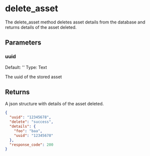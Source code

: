 # delete_asset

The delete_asset method deletes asset details from the database and returns details of the asset deleted.

## Parameters

### uuid

Default: ''
Type: Text

The uuid of the stored asset

## Returns

A json structure with details of the asset deleted.

```json
{
  "uuid": "12345678",
  "delete": "success",
  "details": {
    "foo": "baa",
    "uuid": "12345678"
  },
  "response_code": 200
}
```
